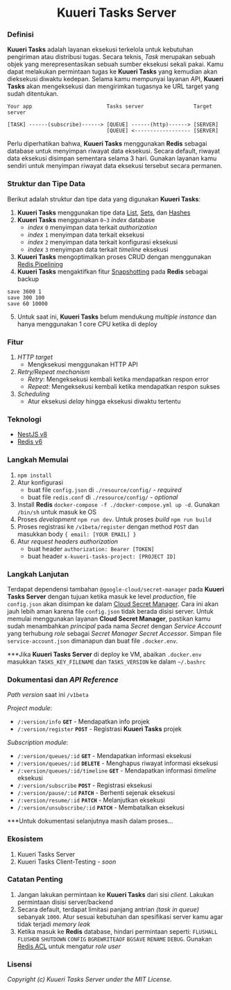 <div align="center">
  <h1>Kuueri Tasks Server</h1>
</div>


### Definisi
**Kuueri Tasks** adalah layanan eksekusi terkelola untuk kebutuhan pengiriman atau distribusi tugas. Secara teknis, *Task* merupakan sebuah objek yang merepresentasikan sebuah sumber eksekusi sekali pakai. Kamu dapat melakukan permintaan tugas ke **Kuueri Tasks** yang kemudian akan dieksekusi diwaktu kedepan. Selama kamu mempunyai layanan API, **Kuueri Tasks** akan mengeksekusi dan mengirimkan tugasnya ke URL target yang sudah ditentukan.

```
Your app                        Tasks server                Target server

[TASK] ------(subscribe)------> [QUEUE] ------(http)------> [SERVER]
                                [QUEUE] <------------------ [SERVER]
```

Perlu diperhatikan bahwa, **Kuueri Tasks** menggunakan **Redis** sebagai database untuk menyimpan riwayat data eksekusi. Secara default, riwayat data eksekusi disimpan sementara selama 3 hari. Gunakan layanan kamu sendiri untuk menyimpan riwayat data eksekusi tersebut secara permanen.


### Struktur dan Tipe Data
Berikut adalah struktur dan tipe data yang digunakan **Kuueri Tasks**:
1. **Kuueri Tasks** menggunakan tipe data [List](https://redis.io/docs/manual/data-types/#lists), [Sets](https://redis.io/docs/manual/data-types/#sets), dan [Hashes](https://redis.io/docs/manual/data-types/#hashes)
2. **Kuueri Tasks** menggunakan `0~3` *index* database
    - *index* `0` menyimpan data terkait *authorization*
    - *index* `1` menyimpan data terkait eksekusi
    - *index* `2` menyimpan data terkait konfigurasi eksekusi
    - *index* `3` menyimpan data terkait *timeline* eksekusi
3. **Kuueri Tasks** mengoptimalkan proses CRUD dengan menggunakan [Redis Pipelining](https://redis.io/docs/manual/pipelining/)
4. **Kuueri Tasks** mengaktifkan fitur [Snapshotting](https://github.com/redis/redis/blob/6.2.7/redis.conf#L362) pada **Redis** sebagai backup
```
save 3600 1
save 300 100
save 60 10000
```
5. Untuk saat ini, **Kuueri Tasks** belum mendukung *multiple instance* dan hanya menggunakan 1 core CPU ketika di deploy


### Fitur
1. *HTTP target*
    - Mengksekusi menggunakan HTTP API
2. *Retry/Repeat mechanism*
    - *Retry*: Mengeksekusi kembali ketika mendapatkan respon error
    - *Repeat*: Mengeksekusi kembali ketika mendapatkan respon sukses
3. *Scheduling*
    - Atur eksekusi *delay* hingga eksekusi diwaktu tertentu


### Teknologi
- [NestJS v8](https://github.com/nestjs/nest/tree/v8.4.7)
- [Redis v6](https://github.com/redis/redis/tree/6.2.7)


### Langkah Memulai
1. `npm install`
2. Atur konfigurasi
    - buat file `config.json` di `./resource/config/` - *required*
    - buat file `redis.conf` di `./resource/config/` - *optional*
3. Install **Redis** `docker-compose -f ./docker-compose.yml up -d`. Gunakan `/bin/sh` untuk masuk ke OS
4. Proses *development* `npm run dev`. Untuk proses *build* `npm run build`
5. Proses registrasi ke `/v1beta/register` dengan method `POST` dan masukkan body `{ email: [YOUR EMAIL] }`
6. Atur *request headers* *authorization*
    - buat header `authorization: Bearer [TOKEN]`
    - buat header `x-kuueri-tasks-project: [PROJECT ID]`


### Langkah Lanjutan
Terdapat dependensi tambahan `@google-cloud/secret-manager` pada **Kuueri Tasks Server** dengan tujuan ketika masuk ke level *production*, file `config.json` akan disimpan ke dalam [Cloud Secret Manager](https://cloud.google.com/secret-manager). Cara ini akan jauh lebih aman karena file `config.json` tidak berada disisi server. Untuk memulai menggunakan layanan **Cloud Secret Manager**, pastikan kamu sudah menambahkan *principal* pada nama *Secret* dengan *Service Account* yang terhubung *role* sebagai *Secret Manager Secret Accessor*. Simpan file `service-account.json` dimanapun dan buat file `.docker.env`.

***Jika **Kuueri Tasks Server** di deploy ke VM, abaikan `.docker.env` masukkan `TASKS_KEY_FILENAME` dan `TASKS_VERSION` ke dalam `~/.bashrc`


### Dokumentasi dan *API Reference*
*Path version* saat ini `/v1beta`

*Project module*:
- `/:version/info` **`GET`** - Mendapatkan info projek
- `/:version/register` **`POST`** - Registrasi **Kuueri Tasks** projek

*Subscription module*:
- `/:version/queues/:id` **`GET`** - Mendapatkan informasi eksekusi
- `/:version/queues/:id` **`DELETE`** - Menghapus riwayat informasi eksekusi
- `/:version/queues/:id/timeline` **`GET`** - Mendapatkan informasi *timeline* eksekusi
- `/:version/subscribe` **`POST`** - Registrasi eksekusi
- `/:version/pause/:id` **`PATCH`** - Berhenti sejenak eksekusi
- `/:version/resume/:id` **`PATCH`** - Melanjutkan eksekusi
- `/:version/unsubscribe/:id` **`PATCH`** - Membatalkan eksekusi

***Untuk dokumentasi selanjutnya masih dalam proses...


### Ekosistem
1. Kuueri Tasks Server
2. Kuueri Tasks Client-Testing - *soon*


### Catatan Penting
1. Jangan lakukan permintaan ke **Kuueri Tasks** dari sisi *client*. Lakukan permintaan disisi server/backend
2. Secara default, terdapat limitasi panjang antrian *(task in queue)* sebanyak `1000`. Atur sesuai kebutuhan dan spesifikasi server kamu agar tidak terjadi *memory leak*
3. Ketika masuk ke **Redis** database, hindari permintaan seperti: `FLUSHALL` `FLUSHDB` `SHUTDOWN` `CONFIG` `BGREWRITEAOF` `BGSAVE` `RENAME` `DEBUG`. Gunakan [Redis ACL](https://redis.io/docs/manual/security/acl/) untuk mengatur *role user*


### Lisensi
*Copyright (c) Kuueri Tasks Server under the MIT License*.
